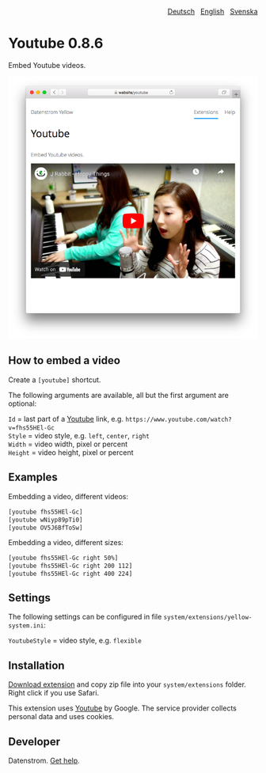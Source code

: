 <p align="right"><a href="README-de.md">Deutsch</a> &nbsp; <a href="README.md">English</a> &nbsp; <a href="README-sv.md">Svenska</a></p>

# Youtube 0.8.6

Embed Youtube videos.

<p align="center"><img src="youtube-screenshot.png?raw=true" alt="Screenshot"></p>

## How to embed a video

Create a `[youtube]` shortcut. 

The following arguments are available, all but the first argument are optional:
 
`Id` = last part of a [Youtube](https://www.youtube.com) link, e.g. `https://www.youtube.com/watch?v=fhs55HEl-Gc`  
`Style` = video style, e.g. `left`, `center`, `right`  
`Width` = video width, pixel or percent  
`Height` = video height, pixel or percent  
 
## Examples

Embedding a video, different videos:

    [youtube fhs55HEl-Gc]
    [youtube wNiyp89pTi0]
    [youtube OV5J6BfToSw]

Embedding a video, different sizes:

    [youtube fhs55HEl-Gc right 50%]
    [youtube fhs55HEl-Gc right 200 112]
    [youtube fhs55HEl-Gc right 400 224]

## Settings

The following settings can be configured in file `system/extensions/yellow-system.ini`:

`YoutubeStyle` = video style, e.g. `flexible`  

## Installation

[Download extension](https://github.com/annaesvensson/yellow-youtube/archive/main.zip) and copy zip file into your `system/extensions` folder. Right click if you use Safari.

This extension uses [Youtube](https://www.youtube.com) by Google. The service provider collects personal data and uses cookies.

## Developer

Datenstrom. [Get help](https://datenstrom.se/yellow/help/).

